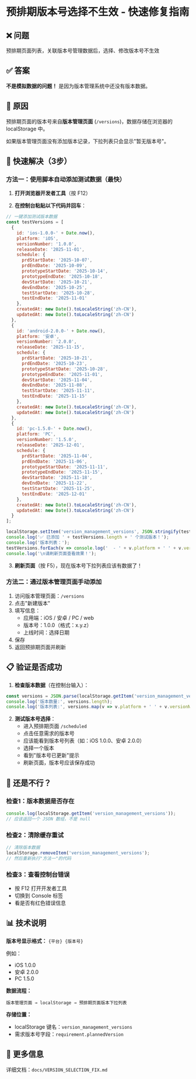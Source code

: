 # 预排期版本号选择不生效 - 快速修复指南

## ❌ 问题
预排期页面列表，关联版本号管理数据后，选择、修改版本号不生效

## ✅ 答案
**不是模拟数据的问题！** 是因为版本管理系统中还没有版本数据。

## 🔧 原因
预排期页面的版本号来自**版本管理页面** (`/versions`)，数据存储在浏览器的 localStorage 中。

如果版本管理页面没有添加版本记录，下拉列表只会显示"暂无版本号"。

## 🚀 快速解决（3步）

### 方法一：使用脚本自动添加测试数据（最快）

1. **打开浏览器开发者工具**（按 F12）

2. **在控制台粘贴以下代码并回车**：

```javascript
// 一键添加测试版本数据
const testVersions = [
  {
    id: 'ios-1.0.0-' + Date.now(),
    platform: 'iOS',
    versionNumber: '1.0.0',
    releaseDate: '2025-11-01',
    schedule: {
      prdStartDate: '2025-10-07',
      prdEndDate: '2025-10-09',
      prototypeStartDate: '2025-10-14',
      prototypeEndDate: '2025-10-18',
      devStartDate: '2025-10-21',
      devEndDate: '2025-10-25',
      testStartDate: '2025-10-28',
      testEndDate: '2025-11-01'
    },
    createdAt: new Date().toLocaleString('zh-CN'),
    updatedAt: new Date().toLocaleString('zh-CN')
  },
  {
    id: 'android-2.0.0-' + Date.now(),
    platform: '安卓',
    versionNumber: '2.0.0',
    releaseDate: '2025-11-15',
    schedule: {
      prdStartDate: '2025-10-21',
      prdEndDate: '2025-10-23',
      prototypeStartDate: '2025-10-28',
      prototypeEndDate: '2025-11-01',
      devStartDate: '2025-11-04',
      devEndDate: '2025-11-08',
      testStartDate: '2025-11-11',
      testEndDate: '2025-11-15'
    },
    createdAt: new Date().toLocaleString('zh-CN'),
    updatedAt: new Date().toLocaleString('zh-CN')
  },
  {
    id: 'pc-1.5.0-' + Date.now(),
    platform: 'PC',
    versionNumber: '1.5.0',
    releaseDate: '2025-12-01',
    schedule: {
      prdStartDate: '2025-11-04',
      prdEndDate: '2025-11-06',
      prototypeStartDate: '2025-11-11',
      prototypeEndDate: '2025-11-15',
      devStartDate: '2025-11-18',
      devEndDate: '2025-11-22',
      testStartDate: '2025-11-25',
      testEndDate: '2025-12-01'
    },
    createdAt: new Date().toLocaleString('zh-CN'),
    updatedAt: new Date().toLocaleString('zh-CN')
  }
];

localStorage.setItem('version_management_versions', JSON.stringify(testVersions));
console.log('✅ 已添加 ' + testVersions.length + ' 个测试版本！');
console.log('版本列表：');
testVersions.forEach(v => console.log('  - ' + v.platform + ' ' + v.versionNumber));
console.log('\n请刷新页面查看效果！');
```

3. **刷新页面**（按 F5），现在版本号下拉列表应该有数据了！

### 方法二：通过版本管理页面手动添加

1. 访问版本管理页面：`/versions`
2. 点击"新建版本"
3. 填写信息：
   - 应用端：iOS / 安卓 / PC / web
   - 版本号：1.0.0（格式：x.y.z）
   - 上线时间：选择日期
4. 保存
5. 返回预排期页面并刷新

## 📋 验证是否成功

1. **检查版本数据**（在控制台输入）：
```javascript
const versions = JSON.parse(localStorage.getItem('version_management_versions') || '[]');
console.log('版本数量:', versions.length);
console.log('版本列表:', versions.map(v => v.platform + ' ' + v.versionNumber));
```

2. **测试版本号选择**：
   - 进入预排期页面 `/scheduled`
   - 点击任意需求的版本号
   - 应该能看到版本号列表（如：iOS 1.0.0、安卓 2.0.0）
   - 选择一个版本
   - 看到"版本号已更新"提示
   - 刷新页面，版本号应该保存成功

## 🐛 还是不行？

### 检查1：版本数据是否存在
```javascript
console.log(localStorage.getItem('version_management_versions'));
// 应该返回一个 JSON 数组，不是 null
```

### 检查2：清除缓存重试
```javascript
// 清除版本数据
localStorage.removeItem('version_management_versions');
// 然后重新执行"方法一"的代码
```

### 检查3：查看控制台错误
- 按 F12 打开开发者工具
- 切换到 Console 标签
- 看是否有红色错误信息

## 📊 技术说明

**版本号显示格式：** `{平台} {版本号}`

例如：
- iOS 1.0.0
- 安卓 2.0.0
- PC 1.5.0

**数据流程：**
```
版本管理页面 → localStorage → 预排期页面版本下拉列表
```

**存储位置：**
- localStorage 键名：`version_management_versions`
- 需求版本号字段：`requirement.plannedVersion`

## 📝 更多信息

详细文档：`docs/VERSION_SELECTION_FIX.md`

